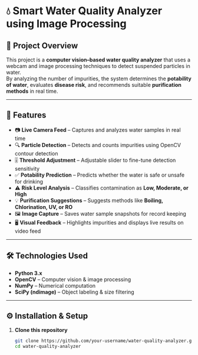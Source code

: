 # 💧 Smart Water Quality Analyzer using Image Processing

## 📌 Project Overview
This project is a **computer vision–based water quality analyzer** that uses a webcam and image processing techniques to detect suspended particles in water.  
By analyzing the number of impurities, the system determines the **potability of water**, evaluates **disease risk**, and recommends suitable **purification methods** in real time.

---

## 🚀 Features
- 📷 **Live Camera Feed** – Captures and analyzes water samples in real time  
- 🔍 **Particle Detection** – Detects and counts impurities using OpenCV contour detection  
- 🎚 **Threshold Adjustment** – Adjustable slider to fine-tune detection sensitivity  
- ✅ **Potability Prediction** – Predicts whether the water is safe or unsafe for drinking  
- ⚠ **Risk Level Analysis** – Classifies contamination as **Low, Moderate, or High**  
- 💡 **Purification Suggestions** – Suggests methods like **Boiling, Chlorination, UV, or RO**  
- 🖼 **Image Capture** – Saves water sample snapshots for record keeping  
- 🖥 **Visual Feedback** – Highlights impurities and displays live results on video feed  

---

## 🛠️ Technologies Used
- **Python 3.x**
- **OpenCV** – Computer vision & image processing  
- **NumPy** – Numerical computation  
- **SciPy (ndimage)** – Object labeling & size filtering  

---

## ⚙️ Installation & Setup

1. **Clone this repository**
   ```bash
   git clone https://github.com/your-username/water-quality-analyzer.git
   cd water-quality-analyzer
